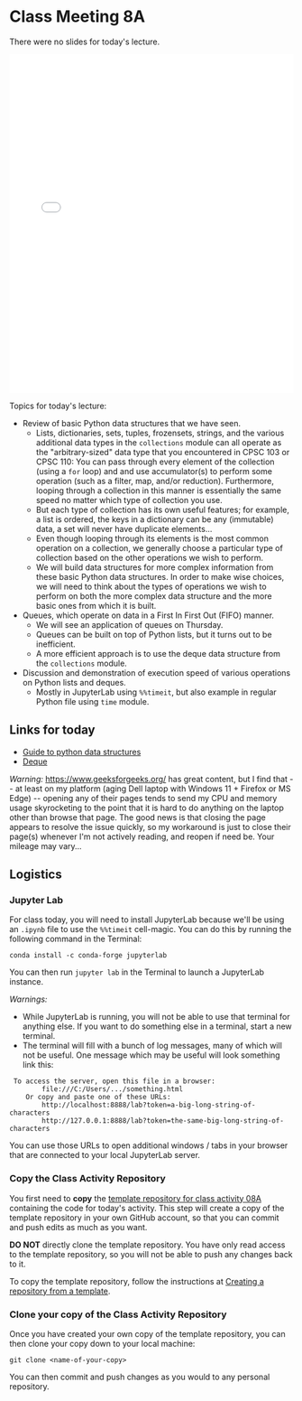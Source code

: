 # Class Meeting 8A

There were no slides for today's lecture.

<div>
<iframe src="../../LecNoSlides.pdf" width="100%" height="600px" frameBorder="0"> </iframe>
</div>

Topics for today's lecture:

- Review of basic Python data structures that we have seen.
  - Lists, dictionaries, sets, tuples, frozensets, strings, and the various additional data types in the `collections` module can all operate as the "arbitrary-sized" data type that you encountered in CPSC 103 or CPSC 110: You can pass through every element of the collection (using a `for` loop) and and use accumulator(s) to perform some operation (such as a filter, map, and/or reduction).  Furthermore, looping through a collection in this manner is essentially the same speed no matter which type of collection you use.
  - But each type of collection has its own useful features; for example, a list is ordered, the keys in a dictionary can be any (immutable) data, a set will never have duplicate elements...
  - Even though looping through its elements is the most common operation on a collection, we generally choose a particular type of collection based on the other operations we wish to perform.
  - We will build data structures for more complex information from these basic Python data structures.  In order to make wise choices, we will need to think about the types of operations we wish to perform on both the more complex data structure and the more basic ones from which it is built.
- Queues, which operate on data in a First In First Out (FIFO) manner.
  - We will see an application of queues on Thursday.
  - Queues can be built on top of Python lists, but it turns out to be inefficient.
  - A more efficient approach is to use the deque data structure from the `collections` module.
- Discussion and demonstration of execution speed of various operations on Python lists and deques.
  - Mostly in JupyterLab using `%%timeit`, but also example in regular Python file using `time` module.

## Links for today

- [Guide to python data structures](https://www.geeksforgeeks.org/python-data-structures/)
- [Deque](https://www.geeksforgeeks.org/deque-in-python/)

*Warning:* https://www.geeksforgeeks.org/ has great content, but I find that -- at least on my platform (aging Dell laptop with Windows 11 + Firefox or MS Edge) -- opening any of their pages tends to send my CPU and memory usage skyrocketing to the point that it is hard to do anything on the laptop other than browse that page.  The good news is that closing the page appears to resolve the issue quickly, so my workaround is just to close their page(s) whenever I'm not actively reading, and reopen if need be.  Your mileage may vary...

## Logistics

### Jupyter Lab

For class today, you will need to install JupyterLab because we'll be using an `.ipynb` file to use the `%%timeit` cell-magic.
You can do this by running the following command in the Terminal:

```terminal
conda install -c conda-forge jupyterlab
```

You can then run `jupyter lab` in the Terminal to launch a JupyterLab instance.  

*Warnings:*

- While JupyterLab is running, you will not be able to use that terminal for anything else.  If you want to do something else in a terminal, start a new terminal.
- The terminal will fill with a bunch of log messages, many of which will not be useful.  One message which may be useful will look something link this:

```terminal
 To access the server, open this file in a browser:
        file:///C:/Users/.../something.html
    Or copy and paste one of these URLs:
        http://localhost:8888/lab?token=a-big-long-string-of-characters
        http://127.0.0.1:8888/lab?token=the-same-big-long-string-of-characters
```

You can use those URLs to open additional windows / tabs in your browser that are connected to your local JupyterLab server.

### Copy the Class Activity Repository

You first need to **copy** the [template repository for class activity 08A](https://github.com/ubc-cpsc203-2023W2/class-activity-08A) containing the code for today's activity.  This step will create a copy of the template repository in your own GitHub account, so that you can commit and push edits as much as you want.

**DO NOT** directly clone the template repository.  You have only read access to the template repository, so you will not be able to push any changes back to it.

To copy the template repository, follow the instructions at [Creating a repository from a template](https://docs.github.com/en/repositories/creating-and-managing-repositories/creating-a-repository-from-a-template).

<!-- If we ever manage to set up GitHub's CLI
Using the terminal command line (where you replace `<name-of-your-copy>` with a suitable name for your copy of the repository):

```terminal
gh repo create <name-of-your-copy> --private --template https://github.com/ubc-cpsc203-2023W2/class-activity-08A
```
-->

### Clone your copy of the Class Activity Repository

Once you have created your own copy of the template repository, you can then clone your copy down to your local machine:

```terminal
git clone <name-of-your-copy>
```

You can then commit and push changes as you would to any personal repository.

